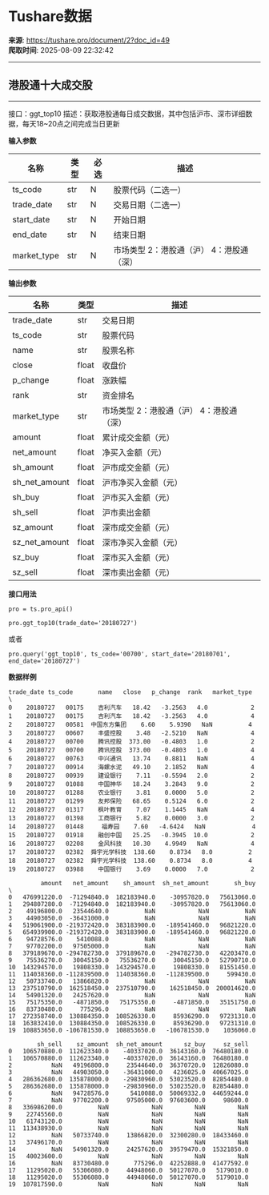 # Tushare数据

**来源**: https://tushare.pro/document/2?doc_id=49  
**爬取时间**: 2025-08-09 22:32:42

---

## 港股通十大成交股

---

接口：ggt\_top10
描述：获取港股通每日成交数据，其中包括沪市、深市详细数据，每天18~20点之间完成当日更新

**输入参数**

| 名称 | 类型 | 必选 | 描述 |
| --- | --- | --- | --- |
| ts\_code | str | N | 股票代码（二选一） |
| trade\_date | str | N | 交易日期（二选一） |
| start\_date | str | N | 开始日期 |
| end\_date | str | N | 结束日期 |
| market\_type | str | N | 市场类型 2：港股通（沪） 4：港股通（深） |

**输出参数**

| 名称 | 类型 | 描述 |
| --- | --- | --- |
| trade\_date | str | 交易日期 |
| ts\_code | str | 股票代码 |
| name | str | 股票名称 |
| close | float | 收盘价 |
| p\_change | float | 涨跌幅 |
| rank | str | 资金排名 |
| market\_type | str | 市场类型 2：港股通（沪） 4：港股通（深） |
| amount | float | 累计成交金额（元） |
| net\_amount | float | 净买入金额（元） |
| sh\_amount | float | 沪市成交金额（元） |
| sh\_net\_amount | float | 沪市净买入金额（元） |
| sh\_buy | float | 沪市买入金额（元） |
| sh\_sell | float | 沪市卖出金额 |
| sz\_amount | float | 深市成交金额（元） |
| sz\_net\_amount | float | 深市净买入金额（元） |
| sz\_buy | float | 深市买入金额（元） |
| sz\_sell | float | 深市卖出金额（元） |

**接口用法**

```
pro = ts.pro_api()

pro.ggt_top10(trade_date='20180727')
```

或者

```
pro.query('ggt_top10', ts_code='00700', start_date='20180701', end_date='20180727')
```

**数据样例**

```
trade_date ts_code       name   close   p_change  rank   market_type  \
0    20180727   00175    吉利汽车   18.42   -3.2563   4.0            2
1    20180727   00175    吉利汽车   18.42   -3.2563   4.0            4
2    20180727   00581  中国东方集团    6.60    5.9390   NaN          4
3    20180727   00607    丰盛控股    3.48   -2.5210   NaN            4
4    20180727   00700    腾讯控股  373.00   -0.4803   1.0            2
5    20180727   00700    腾讯控股  373.00   -0.4803   1.0            4
6    20180727   00763    中兴通讯   13.74    0.8811   NaN            4
7    20180727   00914    海螺水泥   49.10    2.1852   NaN            4
8    20180727   00939    建设银行    7.11   -0.5594   2.0            2
9    20180727   01088    中国神华   18.24    3.2843   9.0            2
10   20180727   01288    农业银行    3.81    0.0000   5.0            2
11   20180727   01299    友邦保险   68.65    0.5124   6.0            2
12   20180727   01317    枫叶教育    7.07    1.1445   NaN            4
13   20180727   01398    工商银行    5.82    0.0000   3.0            2
14   20180727   01448     福寿园    7.60   -4.6424   NaN             4
15   20180727   01918    融创中国   25.25   -0.3945  10.0            2
16   20180727   02208    金风科技   10.30    4.9949   NaN            4
17   20180727   02382  舜宇光学科技  138.60    0.8734   8.0          2
18   20180727   02382  舜宇光学科技  138.60    0.8734   8.0          4
19   20180727   03988    中国银行    3.69    0.0000   7.0            2

         amount   net_amount    sh_amount  sh_net_amount       sh_buy  \
0   476991220.0  -71294840.0  182183940.0    -30957820.0   75613060.0
1   294807280.0  -71294840.0  182183940.0    -30957820.0   75613060.0
2    49196800.0   23544640.0          NaN            NaN          NaN
3    44903050.0  -36431000.0          NaN            NaN          NaN
4   519061900.0 -219372420.0  383183900.0   -189541460.0   96821220.0
5   654939900.0 -219372420.0  383183900.0   -189541460.0   96821220.0
6    94728576.0    5410088.0          NaN            NaN          NaN
7    97702200.0   97505000.0          NaN            NaN          NaN
8   379189670.0 -294782730.0  379189670.0   -294782730.0   42203470.0
9    75536270.0   30045150.0   75536270.0     30045150.0   52790710.0
10  143294570.0   19808330.0  143294570.0     19808330.0   81551450.0
11  114038360.0 -112839500.0  114038360.0   -112839500.0     599430.0
12   50733740.0   13866820.0          NaN            NaN          NaN
13  237510790.0  162518450.0  237510790.0    162518450.0  200014620.0
14   54901320.0   24257620.0          NaN            NaN          NaN
15   75175350.0   -4871850.0   75175350.0     -4871850.0   35151750.0
16   83730480.0     775296.0          NaN            NaN          NaN
17  272358740.0  130884350.0  108526330.0     85936290.0   97231310.0
18  163832410.0  130884350.0  108526330.0     85936290.0   97231310.0
19  108853650.0 -106781530.0  108853650.0   -106781530.0    1036060.0

        sh_sell    sz_amount  sh_net_amount      sz_buy     sz_sell
0   106570880.0  112623340.0    -40337020.0  36143160.0  76480180.0
1   106570880.0  112623340.0    -40337020.0  36143160.0  76480180.0
2           NaN   49196800.0     23544640.0  36370720.0  12826080.0
3           NaN   44903050.0    -36431000.0   4236025.0  40667025.0
4   286362680.0  135878000.0    -29830960.0  53023520.0  82854480.0
5   286362680.0  135878000.0    -29830960.0  53023520.0  82854480.0
6           NaN   94728576.0      5410088.0  50069332.0  44659244.0
7           NaN   97702200.0     97505000.0  97603600.0     98600.0
8   336986200.0          NaN            NaN         NaN         NaN
9    22745560.0          NaN            NaN         NaN         NaN
10   61743120.0          NaN            NaN         NaN         NaN
11  113438930.0          NaN            NaN         NaN         NaN
12          NaN   50733740.0     13866820.0  32300280.0  18433460.0
13   37496170.0          NaN            NaN         NaN         NaN
14          NaN   54901320.0     24257620.0  39579470.0  15321850.0
15   40023600.0          NaN            NaN         NaN         NaN
16          NaN   83730480.0       775296.0  42252888.0  41477592.0
17   11295020.0   55306080.0     44948060.0  50127070.0   5179010.0
18   11295020.0   55306080.0     44948060.0  50127070.0   5179010.0
19  107817590.0          NaN            NaN         NaN         NaN
```
